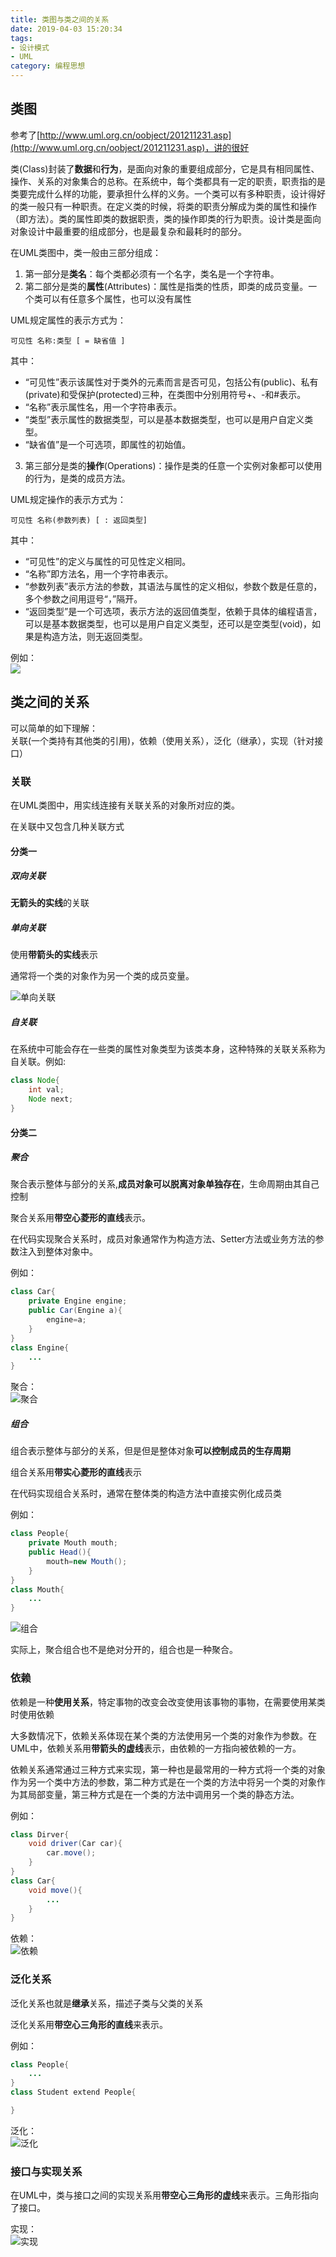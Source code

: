 ```yaml
---
title: 类图与类之间的关系
date: 2019-04-03 15:20:34
tags: 
- 设计模式
- UML
category: 编程思想
---
```


## 类图
参考了[http://www.uml.org.cn/oobject/201211231.asp](http://www.uml.org.cn/oobject/201211231.asp)，讲的很好

类(Class)封装了**数据**和**行为**，是面向对象的重要组成部分，它是具有相同属性、操作、关系的对象集合的总称。在系统中，每个类都具有一定的职责，职责指的是类要完成什么样的功能，要承担什么样的义务。一个类可以有多种职责，设计得好的类一般只有一种职责。在定义类的时候，将类的职责分解成为类的属性和操作（即方法）。类的属性即类的数据职责，类的操作即类的行为职责。设计类是面向对象设计中最重要的组成部分，也是最复杂和最耗时的部分。
<!--more-->
在UML类图中，类一般由三部分组成：  
1. 第一部分是**类名**：每个类都必须有一个名字，类名是一个字符串。  
2. 第二部分是类的**属性**(Attributes)：属性是指类的性质，即类的成员变量。一个类可以有任意多个属性，也可以没有属性

UML规定属性的表示方式为：
```
可见性 名称:类型 [ = 缺省值 ]
```

其中：
- “可见性”表示该属性对于类外的元素而言是否可见，包括公有(public)、私有(private)和受保护(protected)三种，在类图中分别用符号+、-和#表示。
- “名称”表示属性名，用一个字符串表示。
- “类型”表示属性的数据类型，可以是基本数据类型，也可以是用户自定义类型。
- “缺省值”是一个可选项，即属性的初始值。

3. 第三部分是类的**操作**(Operations)：操作是类的任意一个实例对象都可以使用的行为，是类的成员方法。

UML规定操作的表示方式为：
```
可见性 名称(参数列表) [ : 返回类型]
```

其中：
- “可见性”的定义与属性的可见性定义相同。
- “名称”即方法名，用一个字符串表示。
- “参数列表”表示方法的参数，其语法与属性的定义相似，参数个数是任意的，多个参数之间用逗号“，”隔开。
- “返回类型”是一个可选项，表示方法的返回值类型，依赖于具体的编程语言，可以是基本数据类型，也可以是用户自定义类型，还可以是空类型(void)，如果是构造方法，则无返回类型。

例如：   
![](类图与类之间的关系/类图.jpg)

## 类之间的关系

可以简单的如下理解：   
关联(一个类持有其他类的引用)，依赖（使用关系），泛化（继承），实现（针对接口）

### 关联

在UML类图中，用实线连接有关联关系的对象所对应的类。

在关联中又包含几种关联方式

#### 分类一
##### 双向关联

**无箭头的实线**的关联

##### 单向关联

使用**带箭头的实线**表示

通常将一个类的对象作为另一个类的成员变量。

![单向关联](类图与类之间的关系/uml关联.png)

##### 自关联
在系统中可能会存在一些类的属性对象类型为该类本身，这种特殊的关联关系称为自关联。例如:
~~~java
class Node{
    int val;
    Node next;
}
~~~

#### 分类二
##### 聚合
聚合表示整体与部分的关系,**成员对象可以脱离对象单独存在**，生命周期由其自己控制  

聚合关系用**带空心菱形的直线**表示。 

在代码实现聚合关系时，成员对象通常作为构造方法、Setter方法或业务方法的参数注入到整体对象中。   

例如：
~~~java
class Car{
    private Engine engine;
    public Car(Engine a){
        engine=a;
    }
}
class Engine{
    ...
}
~~~

聚合：  
![聚合](类图与类之间的关系/uml聚合.png)


##### 组合
组合表示整体与部分的关系，但是但是整体对象**可以控制成员的生存周期**  

组合关系用**带实心菱形的直线**表示

在代码实现组合关系时，通常在整体类的构造方法中直接实例化成员类

例如：
~~~java
class People{
    private Mouth mouth;
    public Head(){
        mouth=new Mouth();
    }
}
class Mouth{
    ...
}
~~~

![组合](类图与类之间的关系/uml组合.png)


实际上，聚合组合也不是绝对分开的，组合也是一种聚合。

### 依赖
依赖是一种**使用关系**，特定事物的改变会改变使用该事物的事物，在需要使用某类时使用依赖

大多数情况下，依赖关系体现在某个类的方法使用另一个类的对象作为参数。在UML中，依赖关系用**带箭头的虚线**表示，由依赖的一方指向被依赖的一方。  

依赖关系通常通过三种方式来实现，第一种也是最常用的一种方式将一个类的对象作为另一个类中方法的参数，第二种方式是在一个类的方法中将另一个类的对象作为其局部变量，第三种方式是在一个类的方法中调用另一个类的静态方法。

例如：
~~~java
class Dirver{
    void driver(Car car){
        car.move();
    }
}
class Car{
    void move(){
        ...
    }
}
~~~

依赖：  
![依赖](类图与类之间的关系/uml依赖.png)

### 泛化关系
泛化关系也就是**继承**关系，描述子类与父类的关系

泛化关系用**带空心三角形的直线**来表示。

例如：
~~~java
class People{
    ...
}
class Student extend People{

}
~~~  

泛化：  
![泛化](类图与类之间的关系/uml泛化.png)

### 接口与实现关系

在UML中，类与接口之间的实现关系用**带空心三角形的虚线**来表示。三角形指向了接口。

实现：   
![实现](类图与类之间的关系/uml实现.png)
